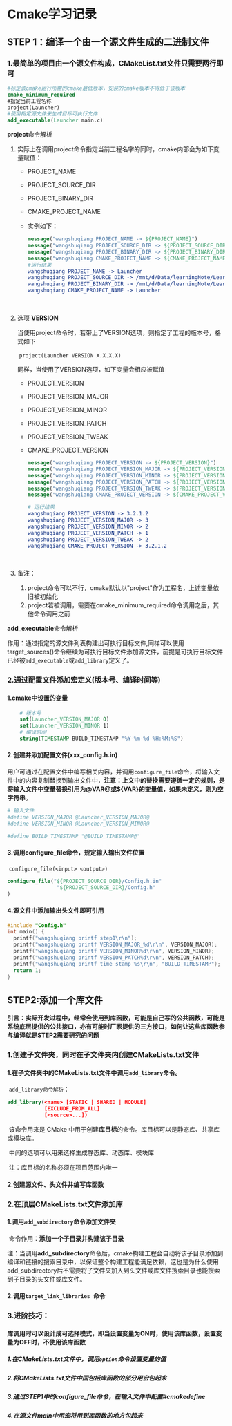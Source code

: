 

# Cmake学习记录

## STEP 1：编译一个由一个源文件生成的二进制文件

### 1.最简单的项目由一个源文件构成，CMakeList.txt文件只需要两行即可

```cmake
#标定该cmake运行所需的cmake最低版本，安装的cmake版本不得低于该版本
cmake_minimum_required
#指定当前工程名称
project(Launcher)
#使用指定源文件来生成目标可执行文件
add_executable(Launcher main.c)
```



**project**命令解析

1. 实际上在调用project命令指定当前工程名字的同时，cmake内部会为如下变量赋值：

   - PROJECT_NAME

   - PROJECT_SOURCE_DIR

   - PROJECT_BINARY_DIR

   - CMAKE_PROJECT_NAME

   - 实例如下：

     ```cmake
     message("wangshuqiang PROJECT_NAME -> ${PROJECT_NAME}")
     message("wangshuqiang PROJECT_SOURCE_DIR -> ${PROJECT_SOURCE_DIR}")
     message("wangshuqiang PROJECT_BINARY_DIR -> ${PROJECT_BINARY_DIR}")
     message("wangshuqiang CMAKE_PROJECT_NAME -> ${CMAKE_PROJECT_NAME}")
     #运行结果
     wangshuqiang PROJECT_NAME -> Launcher
     wangshuqiang PROJECT_SOURCE_DIR -> /mnt/d/Data/learningNote/Learning-Note/Cmake/src
     wangshuqiang PROJECT_BINARY_DIR -> /mnt/d/Data/learningNote/Learning-Note/Cmake/src/build
     wangshuqiang CMAKE_PROJECT_NAME -> Launcher
     ```

     ​

2. 选项 **VERSION**

   当使用project命令时，若带上了VERSION选项，则指定了工程的版本号，格式如下

   ​	 `project(Launcher VERSION X.X.X.X)`

   同样，当使用了VERSION选项，如下变量会相应被赋值

   - PROJECT_VERSION

   - PROJECT_VERSION_MAJOR

   - PROJECT_VERSION_MINOR

   - PROJECT_VERSION_PATCH

   - PROJECT_VERSION_TWEAK

   - CMAKE_PROJECT_VERSION

     ```cmake
     message("wangshuqiang PROJECT_VERSION -> ${PROJECT_VERSION}")
     message("wangshuqiang PROJECT_VERSION_MAJOR -> ${PROJECT_VERSION_MAJOR}")
     message("wangshuqiang PROJECT_VERSION_MINOR -> ${PROJECT_VERSION_MINOR}")
     message("wangshuqiang PROJECT_VERSION_PATCH -> ${PROJECT_VERSION_PATCH}")
     message("wangshuqiang PROJECT_VERSION_TWEAK -> ${PROJECT_VERSION_TWEAK}")
     message("wangshuqiang CMAKE_PROJECT_VERSION -> ${CMAKE_PROJECT_VERSION}")

     # 运行结果
     wangshuqiang PROJECT_VERSION -> 3.2.1.2
     wangshuqiang PROJECT_VERSION_MAJOR -> 3
     wangshuqiang PROJECT_VERSION_MINOR -> 2
     wangshuqiang PROJECT_VERSION_PATCH -> 1
     wangshuqiang PROJECT_VERSION_TWEAK -> 2
     wangshuqiang CMAKE_PROJECT_VERSION -> 3.2.1.2
     ```

     ​	

3. 备注：

   1. project命令可以不行，cmake默认以"project"作为工程名，上述变量依旧被初始化
   2. project若被调用，需要在cmake_minimum_required命令调用之后，其他命令调用之前

**add_executable**命令解析

​	作用：通过指定的源文件列表构建出可执行目标文件,同样可以使用target_sources()命令继续为可执行目标文件添加源文件，前提是可执行目标文件已经被`add_executable`或`add_library`定义了。



### 2.通过配置文件添加宏定义(版本号、编译时间等)

#### 	1.cmake中设置的变量

```cmake
	# 版本号
	set(Launcher_VERSION_MAJOR 0)
	set(Launcher_VERSION_MINOR 1)
	# 编译时间
	string(TIMESTAMP BUILD_TIMESTAMP "%Y-%m-%d %H:%M:%S")
```

#### 	2.创建并添加配置文件(xxx_config.h.in)

​		用户可通过在配置文件中编写相关内容，并调用`configure_file`命令，将输入文件中的内容复制替换到输出文件中，**注意：上文中的替换需要遵循一定的规则，是将输入文件中变量替换引用为@VAR@或${VAR}的变量值，如果未定义，则为空字符串**。

```cmake
# 输入文件
#define VERSION_MAJOR @Launcher_VERSION_MAJOR@
#define VERSION_MINOR @Launcher_VERSION_MINOR@

#define BUILD_TIMESTAMP "@BUILD_TIMESTAMP@"
```



#### 	3.调用configure_file命令，规定输入输出文件位置

​	`configure_file(<input> <output>)`

```cmake
configure_file("${PROJECT_SOURCE_DIR}/Config.h.in"
                "${PROJECT_SOURCE_DIR}/Config.h"
)
```

#### 	4.源文件中添加输出头文件即可引用

```C
#include "Config.h"
int main() {
  printf("wangshuqiang printf step1\r\n");
  printf("wangshuqiang printf VERSION_MAJOR_%d\r\n", VERSION_MAJOR);
  printf("wangshuqiang printf VERSION_MINOR%d\r\n", VERSION_MINOR);
  printf("wangshuqiang printf VERSION_PATCH%d\r\n", VERSION_PATCH);
  printf("wangshuqiang printf time stamp %s\r\n", "BUILD_TIMESTAMP");
  return 1;
}
```



## STEP2:添加一个库文件

​	**引言：实际开发过程中，经常会使用到库函数，可能是自己写的公共函数，可能是系统底层提供的公共接口，亦有可能时厂家提供的三方接口，如何让这些库函数参与编译就是STEP2需要研究的问题**

### 	1.创建子文件夹，同时在子文件夹内创建CMakeLists.txt文件

#### 			1.在子文件夹中的CMakeLists.txt文件中调用`add_library`命令。

​		`add_library命令解析`：

```cmake
add_library(<name> [STATIC | SHARED | MODULE]
            [EXCLUDE_FROM_ALL]
            [<source>...])
```

​			该命令用来是 CMake 中用于创建**库目标**的命令。库目标可以是静态库、共享库或模块库。

​			中间的选项可以用来选择生成静态库、动态库、模块库

​			注：库目标的名称必须在项目范围内唯一

#### 			2.创建源文件、头文件并编写库函数

### 	2.在顶层CMakeLists.txt文件添加库

#### 		1.调用`add_subdirectory`命令添加文件夹

​				命令作用：**添加一个子目录并构建该子目录**

注：当调用**add_subdirectory**命令后，cmake构建工程会自动将该子目录添加到编译和链接的搜索目录中，以保证整个构建工程能满足依赖，这也是为什么使用add_subdirectory后不需要将子文件夹加入到头文件或库文件搜索目录也能搜索到子目录的头文件或库文件。

#### 		2.调用`target_link_libraries `命令



### 	3.进阶技巧：

#### 		库调用时可以设计成可选择模式，即当设置变量为ON时，使用该库函数，设置变量为OFF时，不使用该库函数

##### 			1.在CMakeLists.txt文件中，调用`option`命令设置变量的值

##### 			2.将CMakeLists.txt文件中国包括库函数的部分用宏包起来

##### 			3.通过STEP1中的configure_file命令，在输入文件中配置#cmakedefine

##### 			4.在源文件main中用宏将用到库函数的地方包起来		


